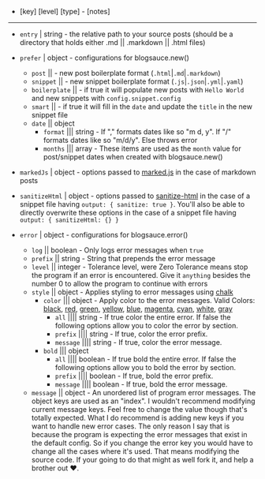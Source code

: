 - [key] [level] [type] - [notes]
---

- `entry` | string - the relative path to your source posts (should be a directory that holds either .md || .markdown || .html files)
- `prefer` | object - configurations for blogsauce.new()
    - `post` || - new post boilerplate format (`.html`|`.md`|`.markdown`)
    - `snippet` || - new snippet boilerplate format (`.js`|`.json`|`.yml`|`.yaml`)
    - `boilerplate` || - if true it will populate new posts with `Hello World` and new snippets with `config.snippet.config`
    - `smart` || - if true it will fill in the `date` and update the `title` in the new snippet file 
    - `date` || object 
        - `format` ||| string - If "," formats dates like so "m d, y". If "/" formats dates like so "m/d/y". Else throws error
        - `months` ||| array - These items are used as the `month` value for post/snippet dates when created with blogsauce.new()

- `markedJs` | object - options passed to [marked.js](https://github.com/markedjs/marked) in the case of markdown posts

- `sanitizeHtml` | object - options passed to [sanitize-html](https://npmjs.com/package/sanitize-html) in the case of a snippet file having `output: { sanitize: true }`.
You'll also be able to directly overwrite these options in the case of a snippet file having `output: { sanitizeHtml: {} }`

- `error` | object - configurations for blogsauce.error()
    - `log` || boolean - Only logs error messages when `true`
    - `prefix` || string - String that prepends the error message
    - `level` || integer - Tolerance level, were Zero Tolerance means stop the program if an error is encountered. 
    Give it `anything` besides the number 0 to allow the program to continue with errors
    - `style` ||  object - Applies styling to error messages using [chalk](https://github.com/chalk/chalk)
        - `color` ||| object - Apply color to the error messages. Valid Colors: 
        [black](#), [red](#), [green](#), [yellow](#), [blue](#), [magenta](#), [cyan](#), [white](#), [gray](#)
            - `all` |||| string - If true color the entire error. If false the following options allow you to color the error by section.
            - `prefix` |||| string - If true, color the error prefix.
            - `message` |||| string - If true, color the error message.
        - `bold` ||| object
            - `all` |||| boolean - If true bold the entire error. If false the following options allow you to bold the error by section.
            - `prefix` |||| boolean - If true, bold the error prefix.
            - `message` |||| boolean - If true, bold the error message.
    - `message` || object - An unordered list of program error messages. The object keys are used
        as an "index". I wouldn't recommend modifying current message keys. Feel
        free to change the value though that's totally expected. What I do
        recommend is adding new keys if you want to handle new error cases.
        The only reason I say that is because the 
        program is expecting the error messages that exist in the default config. 
        So if you change the error key you would have to change all the cases
        where it's used. That means modifying the source code. If your going to 
        do that might as well fork it, and help a brother out :heart:.
